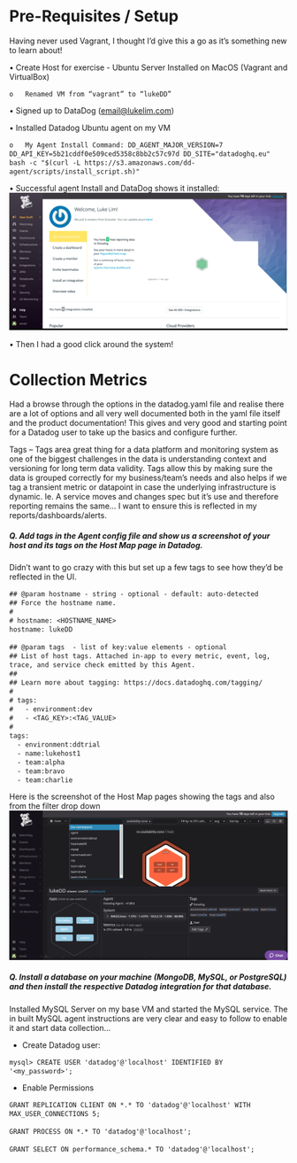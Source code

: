 # Pre-Requisites / Setup

Having never used Vagrant, I thought I’d give this a go as it’s something new to learn about! 

•	Create Host for exercise - Ubuntu Server Installed on MacOS (Vagrant and VirtualBox)
    
    o	Renamed VM from “vagrant” to “lukeDD”
    
•	Signed up to DataDog (email@lukelim.com)

•	Installed Datadog Ubuntu agent on my VM
    
    o	My Agent Install Command: DD_AGENT_MAJOR_VERSION=7 DD_API_KEY=5b21cddf0e509ced5358c8bb2c57c97d DD_SITE="datadoghq.eu" bash -c "$(curl -L https://s3.amazonaws.com/dd-agent/scripts/install_script.sh)"
    
•	Successful agent Install and DataDog shows it installed: ![](images/Setup.png)

•	Then I had a good click around the system! 


# Collection Metrics

Had a browse through the options in the datadog.yaml file and realise there are a lot of options and all very well documented both in the yaml file itself and the product documentation! This gives and very good and starting point for a Datadog user to take up the basics and configure further.

Tags – Tags area great thing for a data platform and monitoring system as one of the biggest challenges in the data is understanding context and versioning for long term data validity. Tags allow this by making sure the data is grouped correctly for my business/team’s needs and also helps if we tag a transient metric or datapoint in case the underlying infrastructure is dynamic. Ie. A service moves and changes spec but it’s use and therefore reporting remains the same… I want to ensure this is reflected in my reports/dashboards/alerts.

##### Q. Add tags in the Agent config file and show us a screenshot of your host and its tags on the Host Map page in Datadog.
Didn’t want to go crazy with this but set up a few tags to see how they’d be reflected in the UI.

```
## @param hostname - string - optional - default: auto-detected
## Force the hostname name.
#
# hostname: <HOSTNAME_NAME>
hostname: lukeDD

## @param tags  - list of key:value elements - optional
## List of host tags. Attached in-app to every metric, event, log, trace, and service check emitted by this Agent.
##
## Learn more about tagging: https://docs.datadoghq.com/tagging/
#
# tags:
#   - environment:dev
#   - <TAG_KEY>:<TAG_VALUE>
#
tags:
  - environment:ddtrial
  - name:lukehost1
  - team:alpha
  - team:bravo
  - team:charlie
```

Here is the screenshot of the Host Map pages showing the tags and also from the filter drop down
![](images/Hostmap.png)

##### Q. Install a database on your machine (MongoDB, MySQL, or PostgreSQL) and then install the respective Datadog integration for that database.

Installed MySQL Server on my base VM and started the MySQL service. The in built MySQL agent instructions are very clear and easy to follow to enable it and start data collection…

- Create Datadog user:
```
mysql> CREATE USER 'datadog'@'localhost' IDENTIFIED BY '<my_password>';
```

- Enable Permissions
```
GRANT REPLICATION CLIENT ON *.* TO 'datadog'@'localhost' WITH MAX_USER_CONNECTIONS 5;

GRANT PROCESS ON *.* TO 'datadog'@'localhost';

GRANT SELECT ON performance_schema.* TO 'datadog'@'localhost';
```
